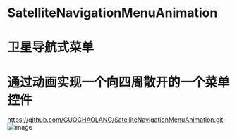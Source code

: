 # SatelliteNavigationMenuAnimation
# 卫星导航式菜单
#
#
# 通过动画实现一个向四周散开的一个菜单控件
https://github.com/GUOCHAOLANG/SatelliteNavigationMenuAnimation.git
![image](https://github.com/GUOCHAOLANG/SatelliteNavigationMenuAnimation//image/one.gif)
